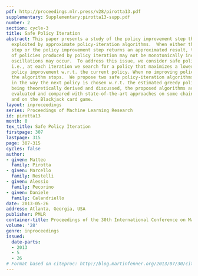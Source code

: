 ```yaml
---
pdf: http://proceedings.mlr.press/v28/pirotta13.pdf
supplementary: Supplementary:pirotta13-supp.pdf
number: 2
section: cycle-3
title: Safe Policy Iteration
abstract: This paper presents a study of the policy improvement step that can be usefully
  exploited by approximate policy-iteration algorithms.  When either the policy evaluation
  step or the policy improvement step returns an approximated result, the sequence
  of policies produced by policy iteration may not be monotonically increasing, and
  oscillations may occur.  To address this issue, we consider safe policy improvements,
  i.e., at each iteration we search for a policy that maximizes a lower bound to the
  policy improvement w.r.t. the current policy. When no improving policy can be found
  the algorithm stops.  We propose two safe policy-iteration algorithms that differ
  in the way the next policy is chosen w.r.t. the estimated greedy policy.  Besides
  being theoretically derived and discussed, the proposed algorithms are empirically
  evaluated and compared with state-of-the-art approaches on some chain-walk domains
  and on the Blackjack card game.
layout: inproceedings
series: Proceedings of Machine Learning Research
id: pirotta13
month: 0
tex_title: Safe Policy Iteration
firstpage: 307
lastpage: 315
page: 307-315
cycles: false
author:
- given: Matteo
  family: Pirotta
- given: Marcello
  family: Restelli
- given: Alessio
  family: Pecorino
- given: Daniele
  family: Calandriello
date: 2013-05-26
address: Atlanta, Georgia, USA
publisher: PMLR
container-title: Proceedings of the 30th International Conference on Machine Learning
volume: '28'
genre: inproceedings
issued:
  date-parts:
  - 2013
  - 5
  - 26
# Format based on citeproc: http://blog.martinfenner.org/2013/07/30/citeproc-yaml-for-bibliographies/
---
```

